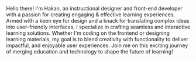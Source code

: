 Hello there! I'm Hakan, an instructional designer and front-end developer with a passion for creating engaging & effective learning experiences. Armed with a keen eye for design and a knack for translating complex ideas into user-friendly interfaces, I specialize in crafting seamless and interactive learning solutions. Whether I'm coding on the frontend or designing learning materials, my goal is to blend creativity with functionality to deliver impactful, and enjoyable user experiences. Join me on this exciting journey of merging education and technology to shape the future of learning!
